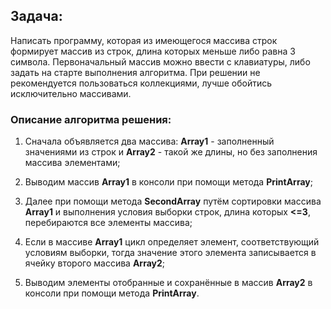 ## Задача:

Написать программу, которая из имеющегося массива строк формирует массив из строк, длина которых меньше либо равна 3 символа. Первоначальный массив можно ввести с клавиатуры, либо задать на старте выполнения алгоритма. При решении не рекомендуется пользоваться коллекциями, лучше обойтись исключительно массивами.

### Описание алгоритма решения:

1) Сначала объявляется два массива: **Array1** - заполненный значениями из строк и **Array2** - такой же длины, но без заполнения массива элементами;

2) Выводим массив **Array1** в консоли при помощи метода **PrintArray**;

3) Далее при помощи метода **SecondArray** путём сортировки массива **Array1** и выполнения условия выборки строк, длина которых **<=3**, перебираются все элементы массива;

4) Если в массиве **Array1** цикл определяет элемент, соответствующий условиям выборки, тогда значение этого элемента записывается в ячейку второго массива **Array2**;

5) Выводим элементы отобранные и сохранённые в массив **Array2** в консоли при помощи метода **PrintArray**.
